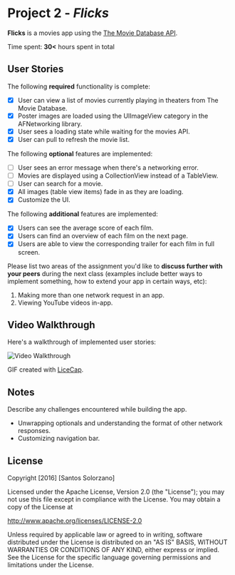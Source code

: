 # Project 2 - *Flicks*

**Flicks** is a movies app using the [The Movie Database API](http://docs.themoviedb.apiary.io/#).

Time spent: **30<** hours spent in total

## User Stories

The following **required** functionality is complete:

- [X] User can view a list of movies currently playing in theaters from The Movie Database.
- [X] Poster images are loaded using the UIImageView category in the AFNetworking library.
- [X] User sees a loading state while waiting for the movies API.
- [X] User can pull to refresh the movie list.

The following **optional** features are implemented:

- [ ] User sees an error message when there's a networking error.
- [ ] Movies are displayed using a CollectionView instead of a TableView.
- [ ] User can search for a movie.
- [X] All images (table view items) fade in as they are loading.
- [X] Customize the UI.

The following **additional** features are implemented:

- [X] Users can see the average score of each film.
- [X] Users can find an overview of each film on the next page.
- [X] Users are able to view the corresponding trailer for each film in full screen.

Please list two areas of the assignment you'd like to **discuss further with your peers** during the next class (examples include better ways to implement something, how to extend your app in certain ways, etc):

1. Making more than one network request in an app.
2. Viewing YouTube videos in-app.

## Video Walkthrough

Here's a walkthrough of implemented user stories:

<img src='http://i.imgur.com/wW6Gqzb.gif' title='Video Walkthrough' width='' alt='Video Walkthrough' />

GIF created with [LiceCap](http://www.cockos.com/licecap/).

## Notes

Describe any challenges encountered while building the app.
- Unwrapping optionals and understanding the format of other network responses.
- Customizing navigation bar.

## License

Copyright [2016] [Santos Solorzano]

Licensed under the Apache License, Version 2.0 (the "License");
you may not use this file except in compliance with the License.
You may obtain a copy of the License at

http://www.apache.org/licenses/LICENSE-2.0

Unless required by applicable law or agreed to in writing, software
distributed under the License is distributed on an "AS IS" BASIS,
WITHOUT WARRANTIES OR CONDITIONS OF ANY KIND, either express or implied.
See the License for the specific language governing permissions and
limitations under the License.
